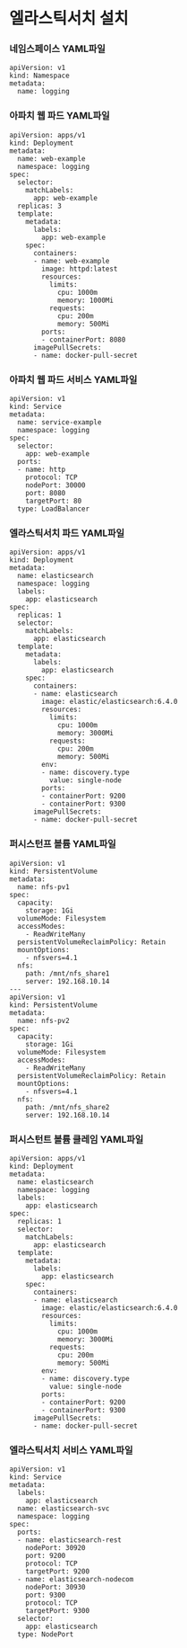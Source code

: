 # 엘라스틱서치 설치

### 네임스페이스 YAML파일

    apiVersion: v1
    kind: Namespace
    metadata:
      name: logging

### 아파치 웹 파드 YAML파일

    apiVersion: apps/v1
    kind: Deployment
    metadata:
      name: web-example
      namespace: logging
    spec:
      selector:
        matchLabels:
          app: web-example
      replicas: 3
      template:
        metadata:
          labels:
            app: web-example
        spec:
          containers:
          - name: web-example
            image: httpd:latest
            resources:
              limits:
                cpu: 1000m
                memory: 1000Mi
              requests:
                cpu: 200m
                memory: 500Mi
            ports:
            - containerPort: 8080
          imagePullSecrets:
          - name: docker-pull-secret  

### 아파치 웹 파드 서비스 YAML파일

    apiVersion: v1
    kind: Service
    metadata:
      name: service-example
      namespace: logging
    spec:
      selector:
        app: web-example
      ports:
      - name: http
        protocol: TCP
        nodePort: 30000
        port: 8080
        targetPort: 80
      type: LoadBalancer

### 엘라스틱서치 파드 YAML파일

    apiVersion: apps/v1
    kind: Deployment
    metadata:
      name: elasticsearch
      namespace: logging
      labels:
        app: elasticsearch
    spec:
      replicas: 1
      selector:
        matchLabels:
          app: elasticsearch
      template:
        metadata:
          labels:
            app: elasticsearch
        spec:
          containers:
          - name: elasticsearch
            image: elastic/elasticsearch:6.4.0
            resources:
              limits:
                cpu: 1000m
                memory: 3000Mi
              requests:
                cpu: 200m
                memory: 500Mi
            env:
            - name: discovery.type
              value: single-node
            ports:
            - containerPort: 9200
            - containerPort: 9300
          imagePullSecrets:
          - name: docker-pull-secret  

### 퍼시스턴프 볼륨 YAML파일

    apiVersion: v1
    kind: PersistentVolume
    metadata:
      name: nfs-pv1
    spec:
      capacity:
        storage: 1Gi
      volumeMode: Filesystem
      accessModes:
        - ReadWriteMany
      persistentVolumeReclaimPolicy: Retain
      mountOptions:
        - nfsvers=4.1
      nfs:
        path: /mnt/nfs_share1
        server: 192.168.10.14
    ---
    apiVersion: v1
    kind: PersistentVolume
    metadata:
      name: nfs-pv2
    spec:
      capacity:
        storage: 1Gi
      volumeMode: Filesystem
      accessModes:
        - ReadWriteMany
      persistentVolumeReclaimPolicy: Retain
      mountOptions:
        - nfsvers=4.1
      nfs:
        path: /mnt/nfs_share2
        server: 192.168.10.14

### 퍼시스턴트 볼륨 클레임 YAML파일

    apiVersion: apps/v1
    kind: Deployment
    metadata:
      name: elasticsearch
      namespace: logging
      labels:
        app: elasticsearch
    spec:
      replicas: 1
      selector:
        matchLabels:
          app: elasticsearch
      template:
        metadata:
          labels:
            app: elasticsearch
        spec:
          containers:
          - name: elasticsearch
            image: elastic/elasticsearch:6.4.0
            resources:
              limits:
                cpu: 1000m
                memory: 3000Mi
              requests:
                cpu: 200m
                memory: 500Mi
            env:
            - name: discovery.type
              value: single-node
            ports:
            - containerPort: 9200
            - containerPort: 9300
          imagePullSecrets:
          - name: docker-pull-secret  

### 엘라스틱서치 서비스 YAML파일

    apiVersion: v1
    kind: Service
    metadata:
      labels:
        app: elasticsearch
      name: elasticsearch-svc
      namespace: logging
    spec:
      ports:
      - name: elasticsearch-rest
        nodePort: 30920
        port: 9200
        protocol: TCP
        targetPort: 9200
      - name: elasticsearch-nodecom
        nodePort: 30930
        port: 9300
        protocol: TCP
        targetPort: 9300
      selector:
        app: elasticsearch
      type: NodePort
        
